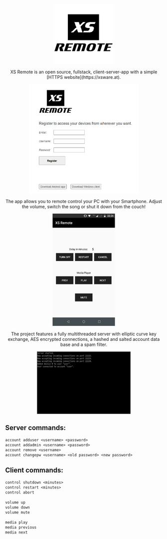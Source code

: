 <p align="center">
<img src="Preview/XSRemoteBigIcon.png?raw=true"/>
</p>

<p align="center">XS Remote is an open source, fullstack, client-server-app with a simple [HTTPS website](https://xsware.at).</p>  

<p align="center">
<img width="350" height="350" src="Preview/website.JPG?raw=true"/>
</p>  
  
<p align="center">The app allows you to remote control your PC with your Smartphone. Adjust the volume, switch the song or shut it down from the couch!</p>  

<p align="center">
<img width="200" height="360" src="Preview/image.png?raw=true"/>
</p>    

<p align="center">The project features a fully multithreaded server with elliptic curve key exchange, AES encrypted connections, a hashed and salted account data base and a spam filter.</p>
<p align="center">
<img width="300" height="200" src="Preview/server.JPG"/>
</p>  


## Server commands:
```
account adduser <username> <password>  
account addadmin <username> <password>  
account remove <username>  
account changepw <username> <old password> <new password>  
```

## Client commands:
```
control shutdown <minutes>  
control restart <minutes>  
control abort  

volume up
volume down
volume mute

media play
media previous
media next
```
